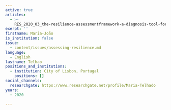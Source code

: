 ```yaml
---
active: true
articles:
  - >-
    RES_2020_03_the-resilience-assessmentframework-a-diagnosis-tool-for-cities-and-strategic-sectors
exerpt: ''
firstname: Maria-João
is_institution: false
issue:
  - content/issues/assessing-resilience.md
language:
  - English
lastname: Telhao
positions_and_institutions:
  - institution: City of Lisbon, Portugal
    positions: []
social_channels:
  researchgate: https://www.researchgate.net/profile/Maria-Telhado
years:
  - 2020

---
```

